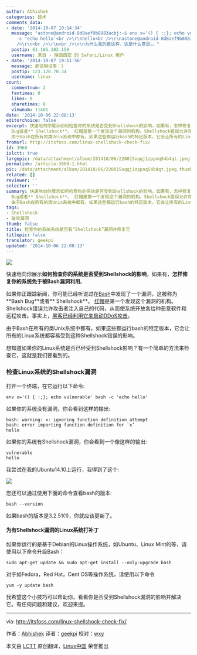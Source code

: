```yaml
---
author: Abhishek
categories: 技术
comments_data:
- date: '2014-10-07 10:14:34'
  message: "astone@android-8d8aef9b8883acbj:~$ env x='() { :;}; echo vulnerable' bash
    -c 'echo hello'<br />\r\nhello<br />\r\nastone@android-8d8aef9b8883acbj:~$ <br
    />\r\n<br />\r\n<br />\r\n为什么我的是这样，这是什么意思。。"
  postip: 61.185.182.159
  username: 来自 - 陕西西安 的 Safari/Linux 用户
- date: '2014-10-07 19:11:56'
  message: 那说明没事：》
  postip: 123.120.70.34
  username: linux
count:
  commentnum: 2
  favtimes: 0
  likes: 0
  sharetimes: 0
  viewnum: 11401
date: '2014-10-06 22:08:13'
editorchoice: false
excerpt: 快速地向你展示如何检查你的系统是否受到Shellshock的影响，如果有，怎样修复你的系统免于被Bash漏洞利用。 如果你正跟踪新闻，你可能已经听说过在Bash中发现了一个漏洞，这被称为Bash
  Bug或者** Shellshock**。 红帽是第一个发现这个漏洞的机构。Shellshock错误允许攻击者注入自己的代码，从而使系统开放各给种恶意软件和远程攻击。事实上，黑客已经利用它来启动DDoS攻击。
  由于Bash在所有的类Unix系统中都有，如果这些都运行bash的特定版本，它会让所有的Linux系统都容易受到这种Shellshock错误的影响。 想知道如果你的Linux系统是否已
fromurl: http://itsfoss.com/linux-shellshock-check-fix/
id: 3960
islctt: true
largepic: /data/attachment/album/201410/06/220815oqqj1zppnq54b4qt.jpeg
permalink: /article-3960-1.html
pic: /data/attachment/album/201410/06/220815oqqj1zppnq54b4qt.jpeg.thumb.jpg
related: []
reviewer: ''
selector: ''
summary: 快速地向你展示如何检查你的系统是否受到Shellshock的影响，如果有，怎样修复你的系统免于被Bash漏洞利用。 如果你正跟踪新闻，你可能已经听说过在Bash中发现了一个漏洞，这被称为Bash
  Bug或者** Shellshock**。 红帽是第一个发现这个漏洞的机构。Shellshock错误允许攻击者注入自己的代码，从而使系统开放各给种恶意软件和远程攻击。事实上，黑客已经利用它来启动DDoS攻击。
  由于Bash在所有的类Unix系统中都有，如果这些都运行bash的特定版本，它会让所有的Linux系统都容易受到这种Shellshock错误的影响。 想知道如果你的Linux系统是否已
tags:
- Shellshock
- 破壳漏洞
thumb: false
title: 检查你的系统系统是否有“Shellshock”漏洞并修复它
titlepic: false
translator: geekpi
updated: '2014-10-06 22:08:13'
---
```


![](/data/attachment/album/201410/06/220815oqqj1zppnq54b4qt.jpeg)


快速地向你展示**如何检查你的系统是否受到Shellshock的影响**，如果有，**怎样修复你的系统免于被Bash漏洞利用**。


如果你正跟踪新闻，你可能已经听说过在[Bash](http://en.wikipedia.org/wiki/Bash_(Unix_shell))中发现了一个漏洞，这被称为**Bash Bug**或者\*\* Shellshock\*\*。 [红帽](https://securityblog.redhat.com/2014/09/24/bash-specially-crafted-environment-variables-code-injection-attack/)是第一个发现这个漏洞的机构。Shellshock错误允许攻击者注入自己的代码，从而使系统开放各给种恶意软件和远程攻击。事实上，[黑客已经利用它来启动DDoS攻击](http://www.wired.com/2014/09/hackers-already-using-shellshock-bug-create-botnets-ddos-attacks/)。


由于Bash在所有的类Unix系统中都有，如果这些都运行bash的特定版本，它会让所有的Linux系统都容易受到这种Shellshock错误的影响。


想知道如果你的Linux系统是否已经受到Shellshock影响？有一个简单的方法来检查它，这就是我们要看到的。


### 检查Linux系统的Shellshock漏洞


打开一个终端，在它运行以下命令:



```
env x='() { :;}; echo vulnerable' bash -c 'echo hello'

```

如果你的系统没有漏洞，你会看到这样的输出:



```
bash: warning: x: ignoring function definition attempt
bash: error importing function definition for `x’
hello

```

如果你的系统有Shellshock漏洞，你会看到一个像这样的输出:



```
vulnerable
hello

```

我尝试在我的Ubuntu14.10上运行，我得到了这个:


![](http://itsfoss.itsfoss.netdna-cdn.com/wp-content/uploads/2014/09/Shellshock_Linux_Check.jpeg)


您还可以通过使用下面的命令查看bash的版本:



```
bash --version

```

如果bash的版本是3.2.51(1)，你就应该更新了。


#### 为有Shellshock漏洞的Linux系统打补丁


如果你运行的是基于Debian的Linux操作系统，如Ubuntu、Linux Mint的等，请使用以下命令升级Bash：



```
sudo apt-get update && sudo apt-get install --only-upgrade bash

```

对于如Fedora，Red Hat，Cent OS等操作系统，请使用以下命令



```
yum -y update bash

```

我希望这个小技巧可以帮助你，看看你是否受到Shellshock漏洞的影响并解决它。有任何问题和建议，欢迎来提。




---


via: <http://itsfoss.com/linux-shellshock-check-fix/>


作者：[Abhishek](http://itsfoss.com/author/Abhishek/) 译者：[geekpi](https://github.com/geekpi) 校对：[wxy](https://github.com/wxy)


本文由 [LCTT](https://github.com/LCTT/TranslateProject) 原创翻译，[Linux中国](http://linux.cn/) 荣誉推出